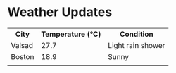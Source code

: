 # Weather Updates

<!-- WEATHER-UPDATE-START -->
<table><tr><th>City</th><th>Temperature (°C)</th><th>Condition</th></tr><tr><td>Valsad</td><td>27.7</td><td>Light rain shower</td></tr><tr><td>Boston</td><td>18.9</td><td>Sunny</td></tr><tr><td></td><td></td><td></td></tr></table>
<!-- WEATHER-UPDATE-END -->
